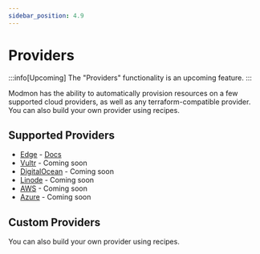 ```yaml
---
sidebar_position: 4.9
---
```


# Providers

:::info[Upcoming]
The "Providers" functionality is an upcoming feature.
:::

Modmon has the ability to automatically provision resources on a few supported cloud providers, as well as any terraform-compatible provider. You can also build your own provider using recipes.

## Supported Providers

- [Edge](https://edge.network/) - [Docs](/docs/tutorial/providers/edge.md)
- [Vultr](https://www.vultr.com/) - Coming soon
- [DigitalOcean](https://www.digitalocean.com/) - Coming soon
- [Linode](https://www.linode.com/) - Coming soon
- [AWS](https://aws.amazon.com/) - Coming soon
- [Azure](https://azure.microsoft.com/) - Coming soon

## Custom Providers

You can also build your own provider using recipes.
